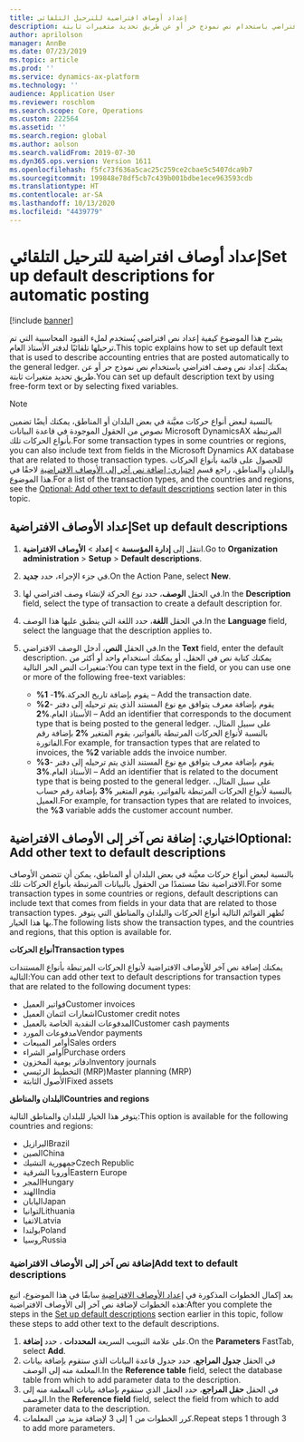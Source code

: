 ```yaml
---
title: إعداد أوصاف افتراضية للترحيل التلقائي
description: يشرح هذا الموضوع كيفية إعداد نص افتراضي يُستخدم لملء القيود المحاسبية التي تم ترحيلها تلقائيًا لدفتر الأستاذ العام. يمكنك إعداد نص وصف افتراضي باستخدام نص نموذج حر أو عن طريق تحديد متغيرات ثابتة.
author: aprilolson
manager: AnnBe
ms.date: 07/23/2019
ms.topic: article
ms.prod: ''
ms.service: dynamics-ax-platform
ms.technology: ''
audience: Application User
ms.reviewer: roschlom
ms.search.scope: Core, Operations
ms.custom: 222564
ms.assetid: ''
ms.search.region: global
ms.author: aolson
ms.search.validFrom: 2019-07-30
ms.dyn365.ops.version: Version 1611
ms.openlocfilehash: f5fc73f636a5cac25c259ce2cbae5c5407dca9b7
ms.sourcegitcommit: 199848e78df5cb7c439b001bdbe1ece963593cdb
ms.translationtype: HT
ms.contentlocale: ar-SA
ms.lasthandoff: 10/13/2020
ms.locfileid: "4439779"
---
```

# <a name="set-up-default-descriptions-for-automatic-posting"></a><span data-ttu-id="ffa17-104">إعداد أوصاف افتراضية للترحيل التلقائي</span><span class="sxs-lookup"><span data-stu-id="ffa17-104">Set up default descriptions for automatic posting</span></span>

[!include [banner](../includes/banner.md)]

<span data-ttu-id="ffa17-105">يشرح هذا الموضوع كيفية إعداد نص افتراضي يُستخدم لملء القيود المحاسبية التي تم ترحيلها تلقائيًا لدفتر الأستاذ العام.</span><span class="sxs-lookup"><span data-stu-id="ffa17-105">This topic explains how to set up default text that is used to describe accounting entries that are posted automatically to the general ledger.</span></span> <span data-ttu-id="ffa17-106">يمكنك إعداد نص وصف افتراضي باستخدام نص نموذج حر أو عن طريق تحديد متغيرات ثابتة.</span><span class="sxs-lookup"><span data-stu-id="ffa17-106">You can set up default description text by using free-form text or by selecting fixed variables.</span></span>

> [!NOTE]
> <span data-ttu-id="ffa17-107">بالنسبة لبعض أنواع حركات معيَّنة في بعض البلدان أو المناطق، يمكنك أيضًا تضمين نصوص من الحقول الموجودة في قاعدة البيانات Microsoft DynamicsAX المرتبطة بأنواع الحركات تلك.</span><span class="sxs-lookup"><span data-stu-id="ffa17-107">For some transaction types in some countries or regions, you can also include text from fields in the Microsoft Dynamics AX database that are related to those transaction types.</span></span> <span data-ttu-id="ffa17-108">للحصول على قائمة بأنواع الحركات والبلدان والمناطق، راجع قسم [‏‫اختياري: إضافة نص آخر إلى الأوصاف الافتراضية‬](#optional-add-other-text-to-default-descriptions) لاحقًا في هذا الموضوع.</span><span class="sxs-lookup"><span data-stu-id="ffa17-108">For a list of the transaction types, and the countries and regions, see the [Optional: Add other text to default descriptions](#optional-add-other-text-to-default-descriptions) section later in this topic.</span></span>

## <a name="set-up-default-descriptions"></a><span data-ttu-id="ffa17-109">إعداد الأوصاف الافتراضية</span><span class="sxs-lookup"><span data-stu-id="ffa17-109">Set up default descriptions</span></span>

1. <span data-ttu-id="ffa17-110">انتقل إلى **إدارة المؤسسة** \> **إعداد** \> **الأوصاف الافتراضية**.</span><span class="sxs-lookup"><span data-stu-id="ffa17-110">Go to **Organization administration** \> **Setup** \> **Default descriptions**.</span></span>
2. <span data-ttu-id="ffa17-111">في جزء الإجراء، حدد **جديد**.</span><span class="sxs-lookup"><span data-stu-id="ffa17-111">On the Action Pane, select **New**.</span></span>
3. <span data-ttu-id="ffa17-112">في الحقل **الوصف**، حدد نوع الحركة لإنشاء وصف افتراضي لها.</span><span class="sxs-lookup"><span data-stu-id="ffa17-112">In the **Description** field, select the type of transaction to create a default description for.</span></span>
4. <span data-ttu-id="ffa17-113">في الحقل **اللغة**، حدد اللغة التي ينطبق عليها هذا الوصف.</span><span class="sxs-lookup"><span data-stu-id="ffa17-113">In the **Language** field, select the language that the description applies to.</span></span>
5. <span data-ttu-id="ffa17-114">في الحقل **النص**، أدخل الوصف الافتراضي.</span><span class="sxs-lookup"><span data-stu-id="ffa17-114">In the **Text** field, enter the default description.</span></span> <span data-ttu-id="ffa17-115">يمكنك كتابة نص في الحقل، أو يمكنك استخدام واحد أو أكثر من متغيرات النص الحر التالية:</span><span class="sxs-lookup"><span data-stu-id="ffa17-115">You can type text in the field, or you can use one or more of the following free-text variables:</span></span>

    - <span data-ttu-id="ffa17-116">**%1** -يقوم بإضافة تاريخ الحركة.</span><span class="sxs-lookup"><span data-stu-id="ffa17-116">**%1** – Add the transaction date.</span></span>
    - <span data-ttu-id="ffa17-117">**%2**- يقوم بإضافة معرف يتوافق مع نوع المستند الذي يتم ترحيله إلى دفتر الأستاذ العام.</span><span class="sxs-lookup"><span data-stu-id="ffa17-117">**%2** – Add an identifier that corresponds to the document type that is being posted to the general ledger.</span></span> <span data-ttu-id="ffa17-118">على سبيل المثال، بالنسبة لأنواع الحركات المرتبطة بالفواتير، يقوم المتغير **%2** بإضافة رقم الفاتورة.</span><span class="sxs-lookup"><span data-stu-id="ffa17-118">For example, for transaction types that are related to invoices, the **%2** variable adds the invoice number.</span></span>
    - <span data-ttu-id="ffa17-119">**%3**- يقوم بإضافة معرف يتوافق مع نوع المستند الذي يتم ترحيله إلى دفتر الأستاذ العام.</span><span class="sxs-lookup"><span data-stu-id="ffa17-119">**%3** – Add an identifier that is related to the document type that is being posted to the general ledger.</span></span> <span data-ttu-id="ffa17-120">على سبيل المثال، بالنسبة لأنواع الحركات المرتبطة بالفواتير، يقوم المتغير **%3** بإضافة رقم حساب العميل.</span><span class="sxs-lookup"><span data-stu-id="ffa17-120">For example, for transaction types that are related to invoices, the **%3** variable adds the customer account number.</span></span>

## <a name="optional-add-other-text-to-default-descriptions"></a><span data-ttu-id="ffa17-121">اختياري: إضافة نص آخر إلى الأوصاف الافتراضية</span><span class="sxs-lookup"><span data-stu-id="ffa17-121">Optional: Add other text to default descriptions</span></span>

<span data-ttu-id="ffa17-122">بالنسبة لبعض أنواع حركات معيَّنة في بعض البلدان أو المناطق، يمكن أن تتضمن الأوصاف الافتراضية نصًا مستمدًا من الحقول بالبيانات المرتبطة بأنواع الحركات تلك.</span><span class="sxs-lookup"><span data-stu-id="ffa17-122">For some transaction types in some countries or regions, default descriptions can include text that comes from fields in your data that are related to those transaction types.</span></span> <span data-ttu-id="ffa17-123">تُظهر القوائم التالية أنواع الحركات والبلدان والمناطق التي يتوفر بها هذا الخيار.</span><span class="sxs-lookup"><span data-stu-id="ffa17-123">The following lists show the transaction types, and the countries and regions, that this option is available for.</span></span>

<span data-ttu-id="ffa17-124">**أنواع الحركات**</span><span class="sxs-lookup"><span data-stu-id="ffa17-124">**Transaction types**</span></span>

<span data-ttu-id="ffa17-125">يمكنك إضافة نص آخر للأوصاف الافتراضية لأنواع الحركات المرتبطة بأنواع المستندات التالية:</span><span class="sxs-lookup"><span data-stu-id="ffa17-125">You can add other text to default descriptions for transaction types that are related to the following document types:</span></span>

- <span data-ttu-id="ffa17-126">فواتير العميل</span><span class="sxs-lookup"><span data-stu-id="ffa17-126">Customer invoices</span></span>
- <span data-ttu-id="ffa17-127">اشعارات ائتمان العميل</span><span class="sxs-lookup"><span data-stu-id="ffa17-127">Customer credit notes</span></span>
- <span data-ttu-id="ffa17-128">المدفوعات النقدية الخاصة بالعميل</span><span class="sxs-lookup"><span data-stu-id="ffa17-128">Customer cash payments</span></span>
- <span data-ttu-id="ffa17-129">مدفوعات المورد</span><span class="sxs-lookup"><span data-stu-id="ffa17-129">Vendor payments</span></span>
- <span data-ttu-id="ffa17-130">أوامر المبيعات</span><span class="sxs-lookup"><span data-stu-id="ffa17-130">Sales orders</span></span>
- <span data-ttu-id="ffa17-131">أوامر الشراء</span><span class="sxs-lookup"><span data-stu-id="ffa17-131">Purchase orders</span></span>
- <span data-ttu-id="ffa17-132">دفاتر يومية المخزون</span><span class="sxs-lookup"><span data-stu-id="ffa17-132">Inventory journals</span></span>
- <span data-ttu-id="ffa17-133">التخطيط الرئيسي (MRP)</span><span class="sxs-lookup"><span data-stu-id="ffa17-133">Master planning (MRP)</span></span>
- <span data-ttu-id="ffa17-134">الأصول الثابتة</span><span class="sxs-lookup"><span data-stu-id="ffa17-134">Fixed assets</span></span>

<span data-ttu-id="ffa17-135">**البلدان والمناطق**</span><span class="sxs-lookup"><span data-stu-id="ffa17-135">**Countries and regions**</span></span>

<span data-ttu-id="ffa17-136">يتوفر هذا الخيار للبلدان والمناطق التالية:</span><span class="sxs-lookup"><span data-stu-id="ffa17-136">This option is available for the following countries and regions:</span></span>

- <span data-ttu-id="ffa17-137">البرازيل</span><span class="sxs-lookup"><span data-stu-id="ffa17-137">Brazil</span></span>
- <span data-ttu-id="ffa17-138">الصين</span><span class="sxs-lookup"><span data-stu-id="ffa17-138">China</span></span>
- <span data-ttu-id="ffa17-139">جمهورية التشيك</span><span class="sxs-lookup"><span data-stu-id="ffa17-139">Czech Republic</span></span>
- <span data-ttu-id="ffa17-140">أوروبا الشرقية</span><span class="sxs-lookup"><span data-stu-id="ffa17-140">Eastern Europe</span></span>
- <span data-ttu-id="ffa17-141">المجر</span><span class="sxs-lookup"><span data-stu-id="ffa17-141">Hungary</span></span>
- <span data-ttu-id="ffa17-142">الهند</span><span class="sxs-lookup"><span data-stu-id="ffa17-142">India</span></span>
- <span data-ttu-id="ffa17-143">اليابان</span><span class="sxs-lookup"><span data-stu-id="ffa17-143">Japan</span></span>
- <span data-ttu-id="ffa17-144">لتوانيا</span><span class="sxs-lookup"><span data-stu-id="ffa17-144">Lithuania</span></span>
- <span data-ttu-id="ffa17-145">لاتفيا</span><span class="sxs-lookup"><span data-stu-id="ffa17-145">Latvia</span></span>
- <span data-ttu-id="ffa17-146">بولندا</span><span class="sxs-lookup"><span data-stu-id="ffa17-146">Poland</span></span>
- <span data-ttu-id="ffa17-147">روسيا</span><span class="sxs-lookup"><span data-stu-id="ffa17-147">Russia</span></span>

### <a name="add-text-to-default-descriptions"></a><span data-ttu-id="ffa17-148">إضافة نص آخر إلى الأوصاف الافتراضية</span><span class="sxs-lookup"><span data-stu-id="ffa17-148">Add text to default descriptions</span></span>

<span data-ttu-id="ffa17-149">بعد إكمال الخطوات المذكورة في [‏‫إعداد الأوصاف الافتراضية‬](#set-up-default-descriptions) سابقًا في هذا الموضوع، اتبع هذه الخطوات لإضافة نص آخر إلى الأوصاف الافتراضية:</span><span class="sxs-lookup"><span data-stu-id="ffa17-149">After you complete the steps in the [Set up default descriptions](#set-up-default-descriptions) section earlier in this topic, follow these steps to add other text to the default descriptions.</span></span>

1. <span data-ttu-id="ffa17-150">على علامة التبويب السريعة **المحددات** ، حدد **إضافة**.</span><span class="sxs-lookup"><span data-stu-id="ffa17-150">On the **Parameters** FastTab, select **Add**.</span></span>
2. <span data-ttu-id="ffa17-151">في الحقل **‏‫جدول المراجع‬**، حدد جدول قاعدة البيانات الذي ستقوم بإضافة بيانات المعلمة منه إلى الوصف.</span><span class="sxs-lookup"><span data-stu-id="ffa17-151">In the **Reference table** field, select the database table from which to add parameter data to the description.</span></span>
3. <span data-ttu-id="ffa17-152">في الحقل **‏‫حقل المراجع‬**، حدد الحقل الذي ستقوم بإضافة بيانات المعلمة منه إلى الوصف.</span><span class="sxs-lookup"><span data-stu-id="ffa17-152">In the **Reference field** field, select the field from which to add parameter data to the description.</span></span>
4. <span data-ttu-id="ffa17-153">كرر الخطوات من 1 إلى 3 لإضافة مزيد من المعلمات.</span><span class="sxs-lookup"><span data-stu-id="ffa17-153">Repeat steps 1 through 3 to add more parameters.</span></span>
